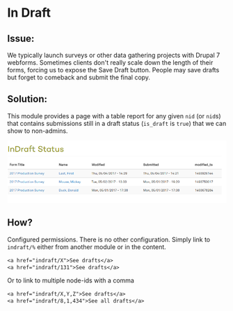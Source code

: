 In Draft
=

Issue:
-
We typically launch surveys or other data gathering projects with Drupal 7 webforms. Sometimes clients don't really scale down the length of their forms, forcing us to expose the Save Draft button. People may save drafts but forget to comeback and submit the final copy. 

Solution:
-
This module provides a page with a table report for any given `nid` (or `nid`s) that contains submissions still in a draft status (`is_draft` is `true`) that we can show to non-admins. 

![Table showing output](./screenshot.png)

How? 
-
Configured permissions. There is no other configuration. Simply link to `indraft/%` either from another module or in the content. 

```
<a href="indraft/X">See drafts</a>
<a href="indraft/131">See drafts</a>
```
Or to link to multiple node-ids with a comma
```
<a href="indraft/X,Y,Z">See drafts</a>
<a href="indraft/8,1,434">See all drafts</a>
```